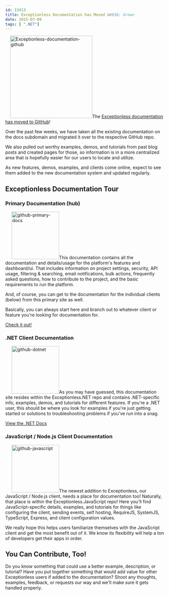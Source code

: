 ```yaml
---
id: 13413
title: Exceptionless Documentation has Moved &#038; Grown
date: 2015-07-09
tags: [ ".NET"]
---
```

<img loading="lazy" class="alignright size-full wp-image-13419" style="margin-left: 15px;" src="/assets/img/news/Exceptionless-documentation-github.png" alt="Exceptionless-documentation-github" width="260" height="260" data-id="13419" srcset="/assets/Exceptionless-documentation-github.png 260w, /assets/Exceptionless-documentation-github-150x150.png 150w" sizes="(max-width: 260px) 100vw, 260px" />The <a href="https://github.com/exceptionless/Exceptionless/wiki" target="_blank">Exceptionless documentation has moved to GitHub</a>!

Over the past few weeks, we have taken all the existing documentation on the docs subdomain and migrated it over to the respective GitHub repo.

We also pulled out worthy examples, demos, and tutorials from past blog posts and created pages for those, so information is in a more centralized area that is hopefully easier for our users to locate and utilize.

As new features, demos, examples, and clients come online, expect to see them added to the new documentation system and updated regularly.<!--more-->

## Exceptionless Documentation Tour

### Primary Documentation (hub)

[<img loading="lazy" class="alignright size-thumbnail wp-image-13414" style="margin-left: 20px;" src="/assets/img/news/github-primary-docs-150x150.png" alt="github-primary-docs" width="150" height="150" data-id="13414" />](/assets/github-primary-docs.png)This documentation contains all the documentation and details/usage for the platform's features and dashboard/ui. That includes information on project settings, security, API usage, filtering & searching, email notifications, bulk actions, frequently asked questions, how to contribute to the project, and the basic requirements to run the platform.

And, of course, you can get to the documentation for the individual clients (below) from this primary site as well.

Basically, you can always start here and branch out to whatever client or feature you're looking for documentation for.

<a href="https://github.com/exceptionless/Exceptionless/wiki" target="_blank">Check it out!</a>

### .NET Client Documentation

[<img loading="lazy" class="alignright size-thumbnail wp-image-13415" style="margin-left: 20px;" src="/assets/img/news/github-dotnet-150x150.png" alt="github-dotnet" width="150" height="150" data-id="13415" />](/assets/github-dotnet.png)As you may have guessed, this documentation site resides within the Exceptionless.NET repo and contains .NET-specific info, examples, demos, and tutorials for different features. If you're a .NET user, this should be where you look for examples if you're just getting started or solutions to troubleshooting problems if you've run into a snag.

<a href="https://github.com/exceptionless/Exceptionless.Net/wiki" target="_blank">View the .NET Docs</a>

### JavaScript / Node.js Client Documentation

[<img loading="lazy" class="alignright size-thumbnail wp-image-13416" style="margin-left: 20px;" src="/assets/img/news/github-javascript-150x150.png" alt="github-javascript" width="150" height="150" data-id="13416" />](/assets/github-javascript.png)The newest addition to Exceptionless, our JavaScript / Node.js client, needs a place for documentation too! Naturally, that place is within the Exceptionless.JavaScript repo! Here you'll find JavaScript-specific details, examples, and tutorials for things like configuring the cilent, sending events, self hosting, RequireJS, SystemJS, TypeScript, Express, and client configuration values.

We really hope this helps users familiarize themselves with the JavaScript client and get the most benefit out of it. We know its flexibility will help a ton of developers get their apps in order.

## You Can Contribute, Too!

Do you know something that could use a better example, description, or tutorial? Have you put together something that would add value for other Exceptionless users if added to the documentation? Shoot any thoughts, examples, feedback, or requests our way and we'll make sure it gets handled properly.



